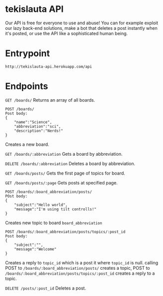 # tekislauta API
Our API is free for everyone to use and abuse! You can for example exploit our lazy back-end solutions, make a bot that deletes a post instantly when it's posted, or use the API like a sophisticated human being. 

# Entrypoint
`http://tekislauta-api.herokuapp.com/api`

# Endpoints

`GET /boards/` Returns an array of all boards.

```
POST /boards/
Post body:
{
    "name":"Science",
    "abbreviation":"sci",
    "description":"Nerds!"
}
```
Creates a new board.

`GET /boards/:abbreviation` Gets a board by abbreviation.

`DELETE /boards/:abbreviation` Deletes a board by abbreviation.

`GET /boards/posts/` Gets the first page of topics for board.

`GET /boards/posts/:page` Gets posts at specified page.

```
POST /boards/:board_abbreviation/posts/
POst body:
{
    "subject":"Hello world",
    "message":"I'm using tilt controlls!"
}
```
Creates new topic to board `board_abbreviation`

```
POST /boards/:board_abbreviation/posts/topics/:post_id
Post body:
{
    "subject":"",
    "message":"Welcome"
}
```
Creates a reply to `topic_id` which is a post it where `topic_id` is null. 
calling POST to `/boards/:board_abbreviation/posts/` creates a topic, POST to `/boards/:board_abbreviation/posts/topics/:post_id` creates a reply to a topic.

`DELETE /posts/:post_id` Deletes a post.

